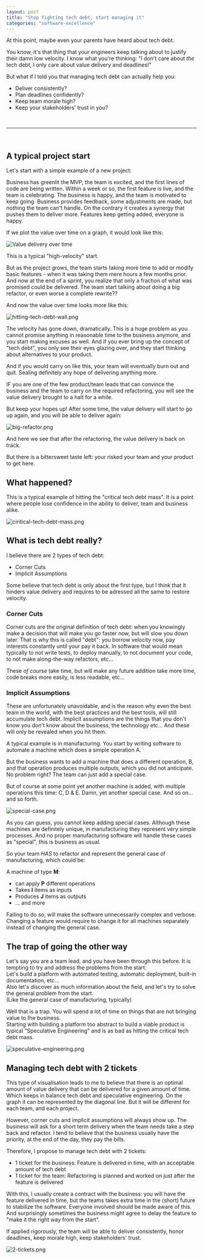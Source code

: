 ```yaml
---
layout: post
title: "Stop fighting tech debt, start managing it"
categories: "software-excellence"
---
```



At this point, maybe even your parents have heard about tech debt.

You know, it's that thing that your engineers keep talking about to justify their damn low velocity.
I know what you're thinking: "I don't care about _the_ tech debt, I only care about value delivery and deadlines!"

But what if I told you that managing tech debt can actually help you:
- Deliver consistently?
- Plan deadlines confidently?
- Keep team morale high?
- Keep your stakeholders' trust in you?  

   

---    

   

## A typical project start

Let's start with a simple example of a new project:

Business has greenlit the MVP, the team is excited, and the first lines of code are being written.
Within a week or so, the first feature is live, and the team is celebrating. The business is happy, and the team is motivated to keep going.
Business provides feedback, some adjustments are made, but nothing the team can't handle.
On the contrary it creates a synergy that pushes them to deliver more.
Features keep getting added, everyone is happy.

If we plot the value over time on a graph, it would look like this:

![Value delivery over time](/assets/img/steep-start.png)

This is a typical "high-velocity" start.

But as the project grows, the team starts taking more time to add or modify basic features - when it was taking them mere hours a few months prior.
And now at the end of a sprint, you realize that only a fraction of what was promised could be delivered. The team start talking about doing a big refactor, or even worse a complete rewrite??

And now the value over time looks more like this:

![hitting-tech-debt-wall.png](/assets/img/hitting-tech-debt-wall.png)

The velocity has gone down, dramatically.
This is a huge problem as you cannot promise anything in reasonable time to the business anymore, and you start making excuses as well.
And if you ever bring up the concept of "tech debt", you only see their eyes glazing over, and they start thinking about alternatives to your product.

And if you would carry on like this, your team will eventually burn out and quit. Sealing definitely any hope of delivering anything more.

IF you are one of the few product/team leads that can convince the business and the team to carry on the required refactoring, you will see the value delivery brought to a halt for a while.  

But keep your hopes up! After some time, the value delivery will start to go up again, and you will be able to deliver again:

![big-refactor.png](/assets/img/big-refactor.png)

And here we see that after the refactoring, the value delivery is back on track.

But there is a bittersweet taste left: your risked your team and your product to get here.

## What happened?

This is a typical example of hitting the "critical tech debt mass".
It is a point where people lose confidence in the ability to deliver, team and business alike.

![ciritical-tech-debt-mass.png](/assets/img/ciritical-tech-debt-mass.png)

## What is tech debt really?

I believe there are 2 types of tech debt:
- Corner Cuts
- Implicit Assumptions

Some believe that tech debt is only about the first type, but I think that it hinders value delivery and requires to be adressed all the same to restore velocity.

### Corner Cuts

Corner cuts are the original definition of tech debt: when you knowingly make a decision that will make you go faster now, but will slow you down later.
That is why this is called "debt": you borrow velocity now, pay interests constantly until your pay it back.
In software that would mean typically to not write tests, to deploy manually, to not document your code, to not make along-the-way refactors, etc...

These _of course_ take time, but will make any future addition take more time, code breaks more easily, is less readable, etc...

### Implicit Assumptions

These are unfortunately unavoidable, and is the reason why even the best team in the world, with the best practices and the best tools, will still accumulate tech debt.
Implicit assumptions are the things that you don't know you don't know about the business, the technology etc...
And these will only be revealed when you hit them.

A typical example is in manufacturing. You start by writing software to automate a machine which does a simple operation A.  

But the business wants to add a machine that does a different operation, B, and that operation produces multiple outputs, which you did not anticipate.
No problem right? The team can just add a special case.

But of course at some point yet another machine is added, with multiple operations this time: C, D & E. Damn, yet another special case.
And so on... and so forth.

![special-case.png](/assets/img/special-case.png)

As you can guess, you cannot keep adding special cases. Although these machines are definitely unique, in manufacturing they represent very simple processes.
And no proper manufacturing software will handle these cases as "special", this is business as usual.

So your team *HAS* to refactor and represent the general case of manufacturing, which could be:

A machine of type **M**:
- can apply **P** different operations
- Takes **I** items as inputs
- Produces **J** items as outputs
- ... and more

Failing to do so, will make the software unnecessarily complex and verbose.
Changing a feature would require to change it for all machines separately instead of changing the general case.

## The trap of going the other way

Let's say you are a team lead, and you have been through this before. It is tempting to try and address the problems from the start.  
Let's build a platform with automated testing, automatic deployment, built-in documentation, etc...  
Also let's discover as much information about the field, and let's try to solve the general problem from the start.  
(Like the general case of manufacturing, typically)

Well that is a trap. You will spend a lot of time on things that are not bringing value to the business.  
Starting with building a platform too abstract to build a viable product is typical "Speculative Engineering" and is as bad as hitting the critical tech debt mass.

![speculative-engineering.png](/assets/img/speculative-engineering.png)


## Managing tech debt with 2 tickets

This type of visualisation leads to me to believe that there is an optimal amount of value delivery that can be delivered for a given amount of time.
Which keeps in balance tech debt and speculative engineering. On the graph it can be represented by the diagonal line.
But it will be different for each team, and each project.

However, corner cuts and implicit assumptions will always show up. The business will ask for a short term delivery when the team needs take a step back and refactor.
I tend to believe that the business usually have the priority, at the end of the day, they pay the bills.

Therefore, I propose to manage tech debt with 2 tickets:
- 1 ticket for the business: Feature is delivered in time, with an acceptable amount of tech debt
- 1 ticket for the team: Refactoring is planned and worked on just after the feature is delivered

With this, I usually create a contract with the business: you will have the feature delivered in time, but the teams takes extra time in the (short) future to stabilize the software.
Everyone involved should be made aware of this. And surprisingly sometimes the business might agree to delay the feature to "make it the right way from the start".

If applied rigorously, the team will be able to deliver consistently, honor deadlines, keep morale high, keep stakeholders' trust.

![2-tickets.png](/assets/img/2-tickets.png)












